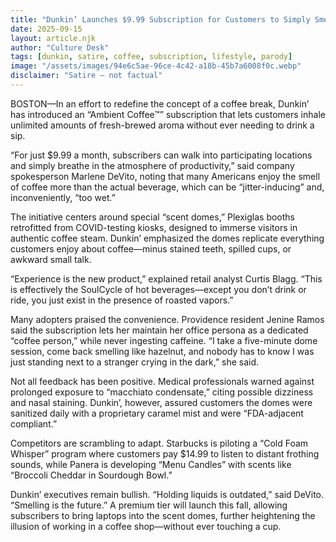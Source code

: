 ```yaml
---
title: "Dunkin’ Launches $9.99 Subscription for Customers to Simply Smell Coffee"
date: 2025-09-15
layout: article.njk
author: "Culture Desk"
tags: [dunkin, satire, coffee, subscription, lifestyle, parody]
image: "/assets/images/94e6c5ae-96ce-4c42-a18b-45b7a6008f0c.webp"
disclaimer: "Satire — not factual"
---
```


BOSTON—In an effort to redefine the concept of a coffee break, Dunkin’ has introduced an “Ambient Coffee™” subscription that lets customers inhale unlimited amounts of fresh-brewed aroma without ever needing to drink a sip.  

“For just $9.99 a month, subscribers can walk into participating locations and simply breathe in the atmosphere of productivity,” said company spokesperson Marlene DeVito, noting that many Americans enjoy the smell of coffee more than the actual beverage, which can be “jitter-inducing” and, inconveniently, “too wet.”  

The initiative centers around special “scent domes,” Plexiglas booths retrofitted from COVID-testing kiosks, designed to immerse visitors in authentic coffee steam. Dunkin’ emphasized the domes replicate everything customers enjoy about coffee—minus stained teeth, spilled cups, or awkward small talk.  

“Experience is the new product,” explained retail analyst Curtis Blagg. “This is effectively the SoulCycle of hot beverages—except you don’t drink or ride, you just exist in the presence of roasted vapors.”  

Many adopters praised the convenience. Providence resident Jenine Ramos said the subscription lets her maintain her office persona as a dedicated “coffee person,” while never ingesting caffeine. “I take a five-minute dome session, come back smelling like hazelnut, and nobody has to know I was just standing next to a stranger crying in the dark,” she said.  

Not all feedback has been positive. Medical professionals warned against prolonged exposure to “macchiato condensate,” citing possible dizziness and nasal staining. Dunkin’, however, assured customers the domes were sanitized daily with a proprietary caramel mist and were “FDA-adjacent compliant.”  

Competitors are scrambling to adapt. Starbucks is piloting a “Cold Foam Whisper” program where customers pay $14.99 to listen to distant frothing sounds, while Panera is developing “Menu Candles” with scents like “Broccoli Cheddar in Sourdough Bowl.”  

Dunkin’ executives remain bullish. “Holding liquids is outdated,” said DeVito. “Smelling is the future.” A premium tier will launch this fall, allowing subscribers to bring laptops into the scent domes, further heightening the illusion of working in a coffee shop—without ever touching a cup.  